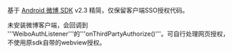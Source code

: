 基于 [Android 微博 SDK](https://github.com/mobileresearch/weibo_android_sdk) v2.3 精简，仅保留客户端SSO授权代码。

未安装微博客户端，会回调到 '''WeiboAuthListener'''的'''onThirdPartyAuthorize()'''。可自行处理网页授权，不使用原sdk自带的webview授权。